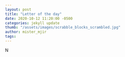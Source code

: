 ```yaml
---
layout: post
title: "Letter of the day"
date: 2020-10-12 11:20:00 -0500
categories: jekyll update
thumb: "/assets/images/scrabble_blocks_scrambled.jpg"
author: mister_mjir
tags:
---
```

N
